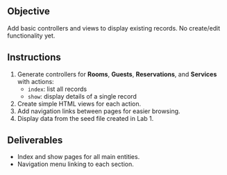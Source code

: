 ## Objective
Add basic controllers and views to display existing records. No create/edit functionality yet.

## Instructions
1. Generate controllers for **Rooms**, **Guests**, **Reservations**, and **Services** with actions:
   - `index`: list all records
   - `show`: display details of a single record
2. Create simple HTML views for each action.
3. Add navigation links between pages for easier browsing.
4. Display data from the seed file created in Lab 1.

## Deliverables
- Index and show pages for all main entities.
- Navigation menu linking to each section.

